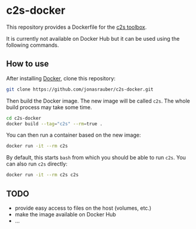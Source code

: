 # c2s-docker
This repository provides a Dockerfile for the [c2s toolbox](https://github.com/lucastheis/c2s).

It is currently not available on Docker Hub but it can be used using the following commands.

## How to use

After installing [Docker](https://www.docker.com/), clone this repository:

```sh
git clone https://github.com/jonasrauber/c2s-docker.git
```

Then build the Docker image. The new image will be called `c2s`. The whole build process may take some time.

```sh
cd c2s-docker
docker build --tag="c2s" --rm=true .
```

You can then run a container based on the new image:

```sh
docker run -it --rm c2s
```

By default, this starts `bash` from which you should be able to run `c2s`.
You can also run `c2s` directly:

```sh
docker run -it --rm c2s c2s
```

## TODO

* provide easy access to files on the host (volumes, etc.)
* make the image available on Docker Hub
* …

